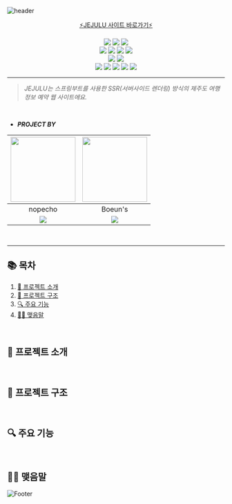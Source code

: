 ![header](https://capsule-render.vercel.app/api?type=waving&color=E6E6FA&height=120&section=header&text=JEJULU&fontSize=60&animation=fadeIn&fontColor=D5C2EE)

<div align="center">
<a href="http://ec2-13-124-147-177.ap-northeast-2.compute.amazonaws.com/">
⚡️JEJULU 사이트 바로가기⚡️
</a>
</div>
<br>


<div align="center">

<img src="https://img.shields.io/badge/JAVA-007396?style=for-the-badge&logo=java&logoColor=white">
<img src="https://img.shields.io/badge/SpringBoot-6DB33F?style=for-the-badge&logo=SpringBoot&logoColor=white">
<img src="https://img.shields.io/badge/thymeleaf-005F0F?style=for-the-badge&logo=thymeleaf&logoColor=white">
<br>
<img src="https://img.shields.io/badge/javascript-F7DF1E?style=for-the-badge&logo=javascript&logoColor=white">
<img src="https://img.shields.io/badge/html-E34F26?style=for-the-badge&logo=html5&logoColor=white">
<img src="https://img.shields.io/badge/css-1572B6?style=for-the-badge&logo=css3&logoColor=white">
<img src="https://img.shields.io/badge/bootstrap-7952B3?style=for-the-badge&logo=bootstrap&logoColor=white">
<br>
<img src="https://img.shields.io/badge/git-F05032?style=for-the-badge&logo=git&logoColor=white">
<img src="https://img.shields.io/badge/github-181717?style=for-the-badge&logo=github&logoColor=white">
<br>
<img src="https://img.shields.io/badge/linux-FCC624?style=for-the-badge&logo=linux&logoColor=black">
<img src="https://img.shields.io/badge/aws-232F3E?style=for-the-badge&logo=Amazon AWS&logoColor=white">
<img src="https://img.shields.io/badge/docker-1572B6?style=for-the-badge&logo=docker&logoColor=white">
<img src="https://img.shields.io/badge/nginx-009639?style=for-the-badge&logo=nginx&logoColor=white">
<img src="https://img.shields.io/badge/mariaDB-003545?style=for-the-badge&logo=mariaDB&logoColor=white">
</div>

---

> _JEJULU는 스프링부트를 사용한 SSR(서버사이드 렌더링) 방식의 제주도 여행 정보 예약 웹 사이트에요._

<br>

- ***PROJECT BY***

| <img src="https://avatars.githubusercontent.com/u/92011565?v=4" width="150">| <img src="https://avatars.githubusercontent.com/u/92501591?v=4" width="150">  |
| --- | --- |
|<center>nopecho</center>| <center>Boeun's</center>|
| <center><a href="https://github.com/nopecho"><img src="https://img.shields.io/badge/github-181717?style=for-the-badge&logo=github&logoColor=white"></a></center>| <center><a href="https://github.com/BoeunGu"><img src="https://img.shields.io/badge/github-181717?style=for-the-badge&logo=github&logoColor=white"></a></center> |

<br>

---

## 📚 목차
1. [🔗 프로젝트 소개](#-프로젝트-소개)
2. [🔭 프로젝트 구조](#-프로젝트-구조)
3. [🔍 주요 기능](#-주요-기능)
4. [🙇🏻 맺음말](#-맺음말)

<br>

## 🔗 프로젝트 소개


<br>

## 🔭 프로젝트 구조


<br>

## 🔍 주요 기능


<br>

## 🙇🏻 맺음말











![Footer](https://capsule-render.vercel.app/api?type=waving&color=E6E6FA&height=200&section=footer)





